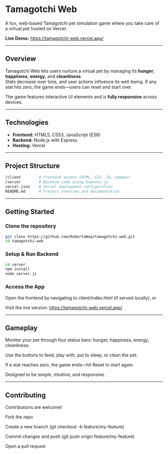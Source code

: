 # Tamagotchi Web

A fun, web-based Tamagotchi pet simulation game where you take care of a virtual pet hosted on Vercel.

**Live Demo:** https://tamagotchi-web.vercel.app/

---

##  Overview

Tamagotchi Web lets users nurture a virtual pet by managing its **hunger**, **happiness**, **energy**, and **cleanliness**.  
Stats decrease over time, and user actions influence its well-being. If any stat hits zero, the game ends—users can reset and start over.  

The game features interactive UI elements and is **fully responsive** across devices.

---

##  Technologies

- **Frontend:** HTML5, CSS3, JavaScript (ES6)
- **Backend:** Node.js with Express
- **Hosting:** Vercel

---

##  Project Structure

```bash
/client        # Frontend assets (HTML, CSS, JS, images)
/server        # Backend code using Express.js
vercel.json    # Vercel deployment configuration
README.md      # Project overview and documentation
```

---

##  Getting Started

### Clone the repository

```bash
git clone https://github.com/RobertaWaa/tamagotchi-web.git
cd tamagotchi-web
```

### Setup & Run Backend

```bash
cd server
npm install
node server.js
```

### Access the App

Open the frontend by navigating to client/index.html (if served locally), or

Visit the live version: https://tamagotchi-web.vercel.app/

---

## Gameplay

Monitor your pet through four status bars: hunger, happiness, energy, cleanliness.

Use the buttons to feed, play with, put to sleep, or clean the pet.

If a stat reaches zero, the game ends—hit Reset to start again.

Designed to be simple, intuitive, and responsive.

---

## Contributing

Contributions are welcome!

Fork the repo

Create a new branch (git checkout -b feature/my-feature)

Commit changes and push (git push origin feature/my-feature)

Open a pull request
